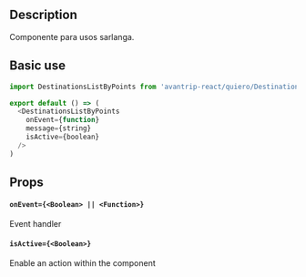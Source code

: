 ## Description
Componente para usos sarlanga.

## Basic use

```javascript
import DestinationsListByPoints from 'avantrip-react/quiero/DestinationsListByPoints';

export default () => (
  <DestinationsListByPoints
    onEvent={function}
    message={string}
    isActive={boolean}
  />
)
```


## Props

#### `onEvent={<Boolean> || <Function>}`
Event handler

#### `isActive={<Boolean>}`
Enable an action within the component

